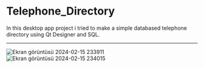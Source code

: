 # Telephone_Directory
In this desktop app project i tried to make a simple databased telephone directory using Qt Designer and SQL.

___________
![Ekran görüntüsü 2024-02-15 233911](https://github.com/Melisa-Karatas/Telephone_Directory/assets/145010761/52c89490-c36c-49f0-a9ca-a61473609489)
![Ekran görüntüsü 2024-02-15 234015](https://github.com/Melisa-Karatas/Telephone_Directory/assets/145010761/356e698a-e870-4b97-99c7-55a340ebc46b)


